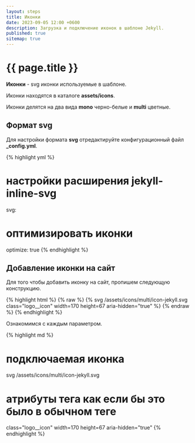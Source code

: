 ```yaml
---
layout: steps
title: Иконки
date: 2023-09-05 12:00 +0600
description: Загрузка и подключение иконок в шаблоне Jekyll.
published: true
sitemap: true
---
```


# {{ page.title }}

**Иконки** - svg иконки используемые в шаблоне.

Иконки находятся в каталоге **assets/icons**.

Иконки делятся на два вида **mono** черно-белые и **multi** цветные.

## Формат svg

Для настройки формата **svg** отредактируйте конфигурационный файл **_config.yml**.

{% highlight yml %}
# настройки расширения jekyll-inline-svg
svg:
  # оптимизировать иконки
  optimize: true
{% endhighlight %}

## Добавление иконки на сайт

Для того чтобы добавить иконку на сайт, пропишем следующую конструкцию.

{% highlight html %}
{% raw %}
{% svg /assets/icons/multi/icon-jekyll.svg class="logo__icon" width=170 height=67 aria-hidden="true" %}
{% endraw %}
{% endhighlight %}

Ознакомимся с каждым параметром.

{% highlight md %}
# подключаемая иконка
svg /assets/icons/multi/icon-jekyll.svg

# атрибуты тега как если бы это было в обычном теге
class="logo__icon" 
width=170 
height=67 
aria-hidden="true"
{% endhighlight %}
